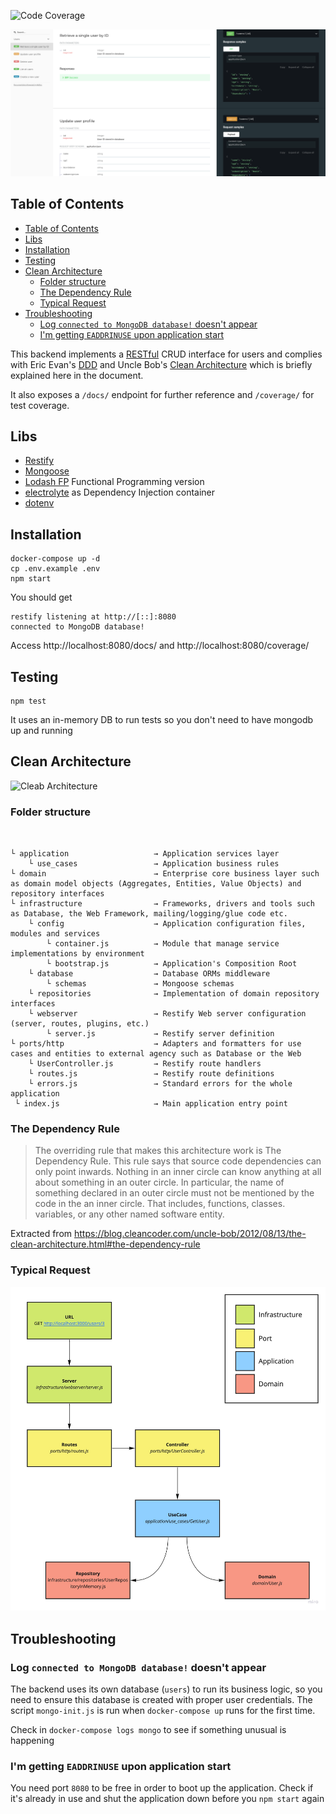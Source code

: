![Code Coverage](https://img.shields.io/badge/coverage-96%25-green?style=flat-square)

![Preview](preview.png)

## Table of Contents
- [Table of Contents](#table-of-contents)
- [Libs](#libs)
- [Installation](#installation)
- [Testing](#testing)
- [Clean Architecture](#clean-architecture)
  - [Folder structure](#folder-structure)
  - [The Dependency Rule](#the-dependency-rule)
  - [Typical Request](#typical-request)
- [Troubleshooting](#troubleshooting)
  - [Log `connected to MongoDB database!` doesn't appear](#log-connected-to-mongodb-database-doesnt-appear)
  - [I'm getting `EADDRINUSE` upon application start](#im-getting-eaddrinuse-upon-application-start)


This backend implements a [RESTful](https://restfulapi.net/) CRUD interface for users and complies with Eric Evan's [DDD](https://en.wikipedia.org/wiki/Domain-driven_design) and Uncle Bob's [Clean Architecture](https://blog.cleancoder.com/uncle-bob/2012/08/13/the-clean-architecture.html) which is briefly explained here in the document. 

It also exposes a `/docs/` endpoint for further reference and `/coverage/` for test coverage.

## Libs
* [Restify](http://restify.com/)
* [Mongoose](https://mongoosejs.com/)
* [Lodash FP](https://github.com/lodash/lodash/wiki/FP-Guide) Functional Programming version
* [electrolyte](https://github.com/jaredhanson/electrolyte) as Dependency Injection container
* [dotenv](https://www.npmjs.com/package/dotenv)

## Installation

```
docker-compose up -d
cp .env.example .env
npm start
```
You should get
```
restify listening at http://[::]:8080
connected to MongoDB database!
```
Access http://localhost:8080/docs/ and http://localhost:8080/coverage/

## Testing

```
npm test
```
It uses an in-memory DB to run tests so you don't need to have mongodb up and running

## Clean Architecture

![Cleab Architecture](https://blog.cleancoder.com/uncle-bob/images/2012-08-13-the-clean-architecture/CleanArchitecture.jpg)

### Folder structure
```


└ application                   → Application services layer
    └ use_cases                 → Application business rules 
└ domain                        → Enterprise core business layer such as domain model objects (Aggregates, Entities, Value Objects) and repository interfaces
└ infrastructure                → Frameworks, drivers and tools such as Database, the Web Framework, mailing/logging/glue code etc.
    └ config                    → Application configuration files, modules and services
        └ container.js          → Module that manage service implementations by environment
        └ bootstrap.js          → Application's Composition Root
    └ database                  → Database ORMs middleware
        └ schemas               → Mongoose schemas
    └ repositories              → Implementation of domain repository interfaces
    └ webserver                 → Restify Web server configuration (server, routes, plugins, etc.)
        └ server.js             → Restify server definition
└ ports/http                    → Adapters and formatters for use cases and entities to external agency such as Database or the Web
    └ UserController.js         → Restify route handlers
    └ routes.js                 → Restify route definitions
    └ errors.js                 → Standard errors for the whole application
 └ index.js                     → Main application entry point
 ```

 ### The Dependency Rule

>The overriding rule that makes this architecture work is The Dependency Rule. This rule says that source code dependencies can only point inwards. Nothing in an inner circle can know anything at all about something in an outer circle. In particular, the name of something declared in an outer circle must not be mentioned by the code in the an inner circle. That includes, functions, classes. variables, or any other named software entity.

Extracted from https://blog.cleancoder.com/uncle-bob/2012/08/13/the-clean-architecture.html#the-dependency-rule

### Typical Request

![Request](architecture.jpg)

## Troubleshooting

### Log `connected to MongoDB database!` doesn't appear
The backend uses its own database (`users`) to run its business logic, so you need to ensure this database is created with proper user credentials. The script `mongo-init.js` is run when `docker-compose up` runs for the first time. 

Check in `docker-compose logs mongo` to see if something unusual is happening

### I'm getting `EADDRINUSE` upon application start
You need port `8080` to be free in order to boot up the application. Check if it's already in use and shut the application down before you `npm start` again